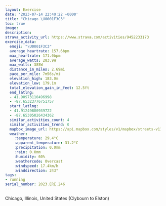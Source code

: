 ```yaml
---
layout: Exercise
date: '2023-07-14 22:40:22 +0000'
title: "Chicago \U0001F3C3"
toc: true
image:
description:
strava_activity_url: https://www.strava.com/activities/9452233173
exercise_data:
  emoji: "\U0001F3C3"
  average_heartrate: 157.6bpm
  max_heartrate: 171.0bpm
  average_watts: 283.9W
  max_watts: 385W
  distance_in_miles: 2.69mi
  pace_per_mile: 7m56s/mi
  elevation_high: 183.0m
  elevation_low: 179.1m
  total_elevation_gain_in_feet: 12.5ft
  end_latlng:
  - 41.90973110496998
  - -87.65323776751757
  start_latlng:
  - 41.91249880939722
  - -87.65305026434362
  similar_activities_count: 4
  similar_activities_trend: 0
  mapbox_image_url: https://api.mapbox.com/styles/v1/mapbox/streets-v11/static/path-5+787af2-1.0(uly~Fv%60_vOu%40jAi%40%60AiA%7CAm%40~%40sBtCaAbBm%40z%40%7B%40rAMVCLHxBBfFAdGHfB%40bAAlDEd%40%40PFn%40%40%7C%40VnBNz%40Nn%40Fj%40d%40tCDXFHPGdC_BhJoGrJ%7BG~%40i%40fAu%40h%40YvAaApAq%40VKn%40e%40nAe%40%60Am%40%5CKnA%7B%40vBcAhAo%40d%40Ul%40c%40XGx%40IdFc%40bAOl%40EbASh%40Ub%40%5BtB%7DBZc%40BU%40iA%3FiDKoG%3F%7D%40Ey%40BwGK%7BNBgBEcF%40wECOIAg%40Xq%40n%40%7BC~BQR_%40X%5Dd%40iBpAkDdDm%40%5E_Af%40%5DXq%40b%40u%40%5Eo%40n%40EH%5DPk%40h%40),pin-s-s+e5b22e(-87.65468,41.91451),pin-s-f+89ae00(-87.65232999999996,41.90864999999999)/auto/800x800?access_token=pk.eyJ1Ijoiam9zaGJlY2ttYW4iLCJhIjoiY205eWR2aDd1MWZ6djJrbXc4a3M0bWZleiJ9.XiG9OWkNcZk2QzjJbxLB4A
  weather:
    :temperature: 29.4°C
    :apparent_temperature: 31.2°C
    :precipitation: 0.0mm
    :rain: 0.0mm
    :humidity: 60%
    :weathercode: Overcast
    :windspeed: 17.4km/h
    :winddirection: 243°
tags:
- running
serial_number: 2023.ERE.246
---
```

Chicago, Illinois, United States (Clybourn to Elston)
